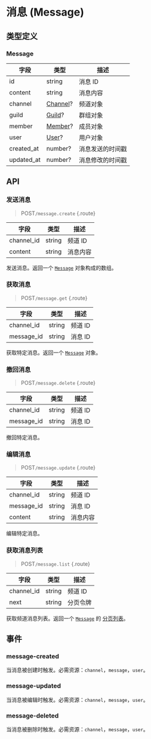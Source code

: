 # 消息 (Message)

## 类型定义

### Message

| 字段 | 类型 | 描述 |
| --- | --- | --- |
| id | string | 消息 ID |
| content | string | 消息内容 |
| channel | [Channel](./channel.md#channel)? | 频道对象 |
| guild | [Guild](./guild.md#guild)? | 群组对象 |
| member | [Member](./member.md#member)? | 成员对象 |
| user | [User](./user.md#user)? | 用户对象 |
| created_at | number? | 消息发送的时间戳 |
| updated_at | number? | 消息修改的时间戳 |

## API

### 发送消息

> <badge>POST</badge>`/message.create` {.route}

| 字段 | 类型 | 描述 |
| --- | --- | --- |
| channel_id | string | 频道 ID |
| content | string | 消息内容 |

发送消息。返回一个 [`Message`](#message) 对象构成的数组。

### 获取消息

> <badge>POST</badge>`/message.get` {.route}

| 字段 | 类型 | 描述 |
| --- | --- | --- |
| channel_id | string | 频道 ID |
| message_id | string | 消息 ID |

获取特定消息。返回一个 [`Message`](#message) 对象。

### 撤回消息

> <badge>POST</badge>`/message.delete` {.route}

| 字段 | 类型 | 描述 |
| --- | --- | --- |
| channel_id | string | 频道 ID |
| message_id | string | 消息 ID |

撤回特定消息。

### 编辑消息

> <badge>POST</badge>`/message.update` {.route}

| 字段 | 类型 | 描述 |
| --- | --- | --- |
| channel_id | string | 频道 ID |
| message_id | string | 消息 ID |
| content | string | 消息内容 |

编辑特定消息。

### 获取消息列表

> <badge>POST</badge>`/message.list` {.route}

| 字段 | 类型 | 描述 |
| --- | --- | --- |
| channel_id | string | 频道 ID |
| next | string | 分页令牌 |

获取频道消息列表。返回一个 [`Message`](#message) 的 [分页列表](../protocol/api.md#分页)。

## 事件

### message-created

当消息被创建时触发。必需资源：`channel`，`message`，`user`。

### message-updated

当消息被编辑时触发。必需资源：`channel`，`message`，`user`。

### message-deleted

当消息被删除时触发。必需资源：`channel`，`message`，`user`。
